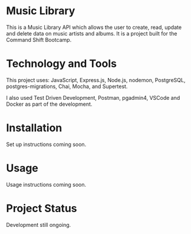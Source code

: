 # Music Library 

This is a Music Library API which allows the user to create, read, update and delete data on music artists and albums. 
It is a project built for the Command Shift Bootcamp. 

# Technology and Tools 

This project uses: JavaScript, Express.js, Node.js, nodemon, PostgreSQL, postgres-migrations, Chai, Mocha, and Supertest.  

I also used Test Driven Development, Postman, pgadmin4, VSCode and Docker as part of the development. 

# Installation
Set up instructions coming soon. 

# Usage
Usage instructions coming soon. 

# Project Status

Development still ongoing. 
